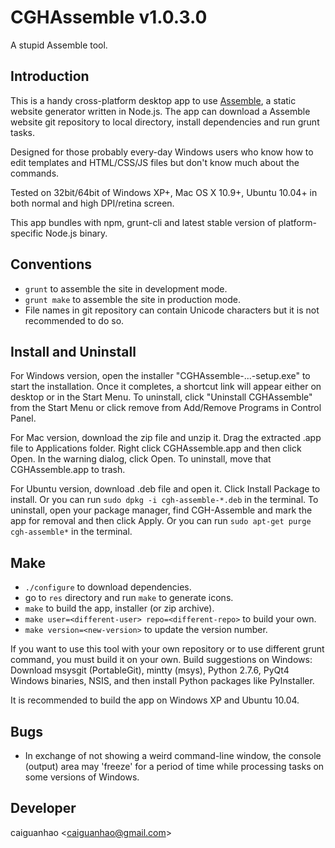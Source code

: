 CGHAssemble v1.0.3.0
====================

A stupid Assemble tool.

Introduction
------------

This is a handy cross-platform desktop app to use [Assemble](
http://assemble.io/), a static website generator written in Node.js.
The app can download a Assemble website git repository to local
directory, install dependencies and run grunt tasks.

Designed for those probably every-day Windows users who know how
to edit templates and HTML/CSS/JS files but don't know much about the
commands.

Tested on 32bit/64bit of Windows XP+, Mac OS X 10.9+, Ubuntu 10.04+ in
both normal and high DPI/retina screen.

This app bundles with npm, grunt-cli and latest stable version of
platform-specific Node.js binary.

Conventions
-----------

* ``grunt`` to assemble the site in development mode.
* ``grunt make`` to assemble the site in production mode.
* File names in git repository can contain Unicode characters
but it is not recommended to do so.

Install and Uninstall
---------------------

For Windows version, open the installer "CGHAssemble-...-setup.exe" to start
the installation. Once it completes, a shortcut link will appear either on
desktop or in the Start Menu. To uninstall, click "Uninstall CGHAssemble" from
the Start Menu or click remove from Add/Remove Programs in Control Panel.

For Mac version, download the zip file and unzip it. Drag the extracted .app
file to Applications folder. Right click CGHAssemble.app and then click Open.
In the warning dialog, click Open. To uninstall, move that CGHAssemble.app
to trash.

For Ubuntu version, download .deb file and open it. Click Install Package to
install. Or you can run ``sudo dpkg -i cgh-assemble-*.deb`` in the terminal.
To uninstall, open your package manager, find CGH-Assemble and mark the app
for removal and then click Apply. Or you can run ``sudo apt-get purge
cgh-assemble*`` in the terminal.

Make
----

* ``./configure`` to download dependencies.
* go to ``res`` directory and run ``make`` to generate icons.
* ``make`` to build the app, installer (or zip archive).
* ``make user=<different-user> repo=<different-repo>`` to build your own.
* ``make version=<new-version>`` to update the version number.

If you want to use this tool with your own repository or to use
different grunt command, you must build it on your own.
Build suggestions on Windows: Download msysgit (PortableGit),
mintty (msys), Python 2.7.6, PyQt4 Windows binaries, NSIS, and then
install Python packages like PyInstaller.

It is recommended to build the app on Windows XP and Ubuntu 10.04.

Bugs
----

* In exchange of not showing a weird command-line window, the console
(output) area may 'freeze' for a period of time while processing tasks
on some versions of Windows.

Developer
---------

caiguanhao &lt;caiguanhao@gmail.com&gt;
